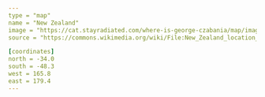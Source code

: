 ```yaml
---
type = "map"
name = "New Zealand"
image = "https://cat.stayradiated.com/where-is-george-czabania/map/image/new-zealand.svg"
source = "https://commons.wikimedia.org/wiki/File:New_Zealand_location_map.svg"

[coordinates]
north = -34.0
south = -48.3
west = 165.8
east = 179.4
---
```

